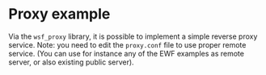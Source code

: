 Proxy example
=============

Via the `wsf_proxy` library, it is possible to implement a simple reverse proxy service. 
Note: you need to edit the `proxy.conf` file to use proper remote service.
(You can use for instance any of the EWF examples as remote server, or also existing public server).
